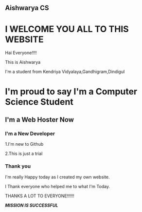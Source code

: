 ## Aishwarya CS

# I WELCOME YOU ALL TO THIS WEBSITE

Hai Everyone!!!!

This is Aishwarya 

I'm a student from Kendriya Vidyalaya,Gandhigram,Dindigul


# I'm proud to say I'm a Computer Science Student
## I'm a Web Hoster Now
### I'm a New Developer

1.I'm new to Github

2.This is just a trial




### Thank you 

I'm really Happy today as I created my own website.

I Thank everyone who helped me to what I'm Today.

THANKS A LOT TO EVERYONE!!!!!!

***MISSION IS SUCCESSFUL***


